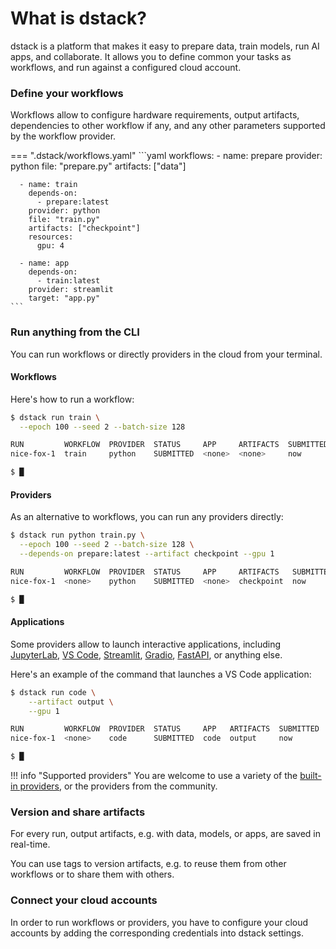 # What is dstack?

dstack is a platform that makes it easy to prepare data, train models, run AI apps, and collaborate.
It allows you to define common your tasks as workflows, and run against a configured cloud account.

### Define your workflows

Workflows allow to configure hardware requirements, output artifacts, dependencies to other workflow if any,
and any other parameters supported by the workflow provider.

=== ".dstack/workflows.yaml"
    ```yaml
    workflows:
      - name: prepare
        provider: python
        file: "prepare.py"
        artifacts: ["data"]
    
      - name: train
        depends-on:
          - prepare:latest
        provider: python
        file: "train.py"
        artifacts: ["checkpoint"]
        resources:
          gpu: 4
          
      - name: app
        depends-on:
          - train:latest
        provider: streamlit
        target: "app.py"
    ```

### Run anything from the CLI

You can run workflows or directly providers in the cloud from your terminal.

#### Workflows

Here's how to run a workflow:

```bash
$ dstack run train \
  --epoch 100 --seed 2 --batch-size 128

RUN         WORKFLOW  PROVIDER  STATUS     APP     ARTIFACTS  SUBMITTED  TAG                    
nice-fox-1  train     python    SUBMITTED  <none>  <none>     now        <none>

$ █
```

#### Providers

As an alternative to workflows, you can run any providers directly: 

```bash
$ dstack run python train.py \
  --epoch 100 --seed 2 --batch-size 128 \
  --depends-on prepare:latest --artifact checkpoint --gpu 1

RUN         WORKFLOW  PROVIDER  STATUS     APP     ARTIFACTS   SUBMITTED  TAG                    
nice-fox-1  <none>    python    SUBMITTED  <none>  checkpoint  now        <none>

$ █
```

#### Applications

Some providers allow to launch interactive applications, including [JupyterLab](https://github.com/dstackai/dstack/tree/master/providers/lab/#readme),
[VS Code](https://github.com/dstackai/dstack/tree/master/providers/code/#readme), 
[Streamlit](https://github.com/dstackai/dstack/tree/master/providers/streamlit/#readme), 
[Gradio](https://github.com/dstackai/dstack/tree/master/providers/gradio/#readme), 
[FastAPI](https://github.com/dstackai/dstack/tree/master/providers/fastapi/#readme), or
anything else.

Here's an example of the command that launches a VS Code application:

```bash
$ dstack run code \
    --artifact output \
    --gpu 1

RUN         WORKFLOW  PROVIDER  STATUS     APP   ARTIFACTS  SUBMITTED  TAG                    
nice-fox-1  <none>    code      SUBMITTED  code  output     now        <none>

$ █
```
!!! info "Supported providers"
    You are welcome to use a variety of the [built-in providers](https://github.com/dstackai/dstack/tree/master/providers/#readme), 
    or the providers from the community.

### Version and share artifacts

For every run, output artifacts, e.g. with data, models, or apps, are saved in real-time.

You can use tags to version artifacts, e.g. to reuse them from other workflows or to share them with others.

### Connect your cloud accounts

In order to run workflows or providers, you have to configure your cloud accounts 
by adding the corresponding credentials into dstack settings.